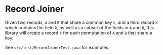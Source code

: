 # Record Joiner

Given two records, `A` and `B` that share a common key `k`, and a third record `X` which contains the field `k`,
as well as a subset of the fields in `A` and `B`, this library will create a record `X` for each permutation
of `A` and `B` that share a key.

See `src/test/RecordJoinerTest.java` for examples.